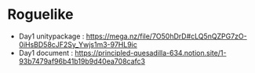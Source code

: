 # Roguelike

* Day1 unitypackage : https://mega.nz/file/7O50hDrD#cLQ5nQZPG7zO-0iHsBD58cJF2Sy_Ywjs1m3-97HL9ic
* Day1 document : https://principled-quesadilla-634.notion.site/1-93b7479af96b41b19b9d40ea708cafc3